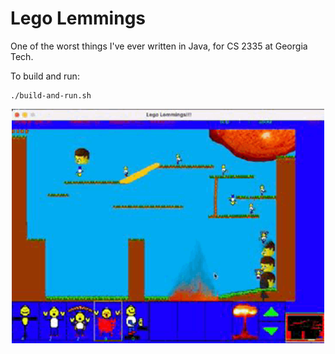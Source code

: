 # Lego Lemmings
One of the worst things I've ever written in Java, for CS 2335 at Georgia Tech.

To build and run:

```
./build-and-run.sh
```

<p align="center">
  <img alt="Lego Lemmings Screenshot" src="ScreenShot.gif" width="500" />
</p>
